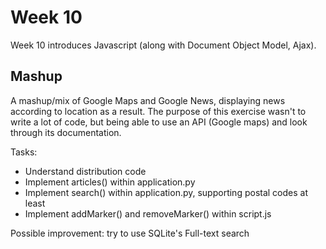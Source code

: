 # Week 10

Week 10 introduces Javascript (along with Document Object Model, Ajax).

## Mashup
A mashup/mix of Google Maps and Google News, displaying news according to location as a result.
The purpose of this exercise wasn't to write a lot of code, but being able to use an API (Google maps) and look through its documentation.

Tasks:
- Understand distribution code
- Implement articles() within application.py
- Implement search() within application.py, supporting postal codes at least
- Implement addMarker() and removeMarker() within script.js

Possible improvement: try to use SQLite's Full-text search
